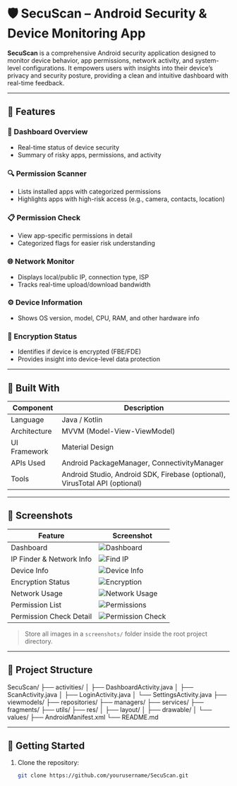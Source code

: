 # 🛡️ SecuScan – Android Security & Device Monitoring App

**SecuScan** is a comprehensive Android security application designed to monitor device behavior, app permissions, network activity, and system-level configurations. It empowers users with insights into their device’s privacy and security posture, providing a clean and intuitive dashboard with real-time feedback.

---

## 📲 Features

### 🔐 Dashboard Overview
- Real-time status of device security
- Summary of risky apps, permissions, and activity

### 🔍 Permission Scanner
- Lists installed apps with categorized permissions
- Highlights apps with high-risk access (e.g., camera, contacts, location)

### 📋 Permission Check
- View app-specific permissions in detail
- Categorized flags for easier risk understanding

### 🌐 Network Monitor
- Displays local/public IP, connection type, ISP
- Tracks real-time upload/download bandwidth

### ⚙️ Device Information
- Shows OS version, model, CPU, RAM, and other hardware info

### 🔐 Encryption Status
- Identifies if device is encrypted (FBE/FDE)
- Provides insight into device-level data protection

---

## 🧱 Built With

| Component       | Description                                  |
|----------------|----------------------------------------------|
| Language        | Java / Kotlin                                |
| Architecture    | MVVM (Model-View-ViewModel)                  |
| UI Framework    | Material Design                              |
| APIs Used       | Android PackageManager, ConnectivityManager |
| Tools           | Android Studio, Android SDK, Firebase (optional), VirusTotal API (optional) |

---

## 📸 Screenshots

| Feature                  | Screenshot                         |
|--------------------------|-------------------------------------|
| Dashboard                | ![Dashboard](./screenshots/Dashboard.jpg) |
| IP Finder & Network Info | ![Find IP](./screenshots/Find%20IP.jpg) |
| Device Info              | ![Device Info](./screenshots/Device%20Info.jpg) |
| Encryption Status        | ![Encryption](./screenshots/Encryption.jpg) |
| Network Usage            | ![Network Usage](./screenshots/Network%20Usage.jpg) |
| Permission List          | ![Permissions](./screenshots/Permision%20List.jpg) |
| Permission Check Detail  | ![Permission Check](./screenshots/Permission%20Check.jpg) |

> Store all images in a `screenshots/` folder inside the root project directory.

---

## 📁 Project Structure

SecuScan/ ├── activities/ │ ├── DashboardActivity.java │ ├── ScanActivity.java │ ├── LoginActivity.java │ └── SettingsActivity.java ├── viewmodels/ ├── repositories/ ├── managers/ ├── services/ ├── fragments/ ├── utils/ ├── res/ │ ├── layout/ │ ├── drawable/ │ └── values/ ├── AndroidManifest.xml └── README.md


---

## 🚀 Getting Started

1. Clone the repository:
   ```bash
   git clone https://github.com/yourusername/SecuScan.git
```
